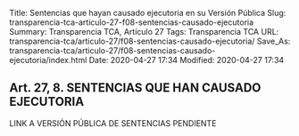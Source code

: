 Title: Sentencias que hayan causado ejecutoria en su Versión Pública
Slug: transparencia-tca-articulo-27-f08-sentencias-causado-ejecutoria
Summary: Transparencia TCA, Artículo 27
Tags: Transparencia TCA
URL: transparencia-tca/articulo-27/f08-sentencias-causado-ejecutoria/
Save_As: transparencia-tca/articulo-27/f08-sentencias-causado-ejecutoria/index.html
Date: 2020-04-27 17:34
Modified: 2020-04-27 17:34


## Art. 27, 8. SENTENCIAS QUE HAN CAUSADO EJECUTORIA

LINK A VERSIÓN PÚBLICA DE SENTENCIAS  PENDIENTE



